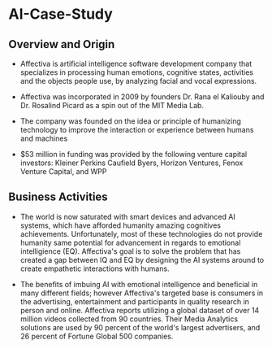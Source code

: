# AI-Case-Study

## Overview and Origin

* Affectiva is artificial intelligence software development company that specializes in processing human emotions, cognitive states, activities and the objects people use, by analyzing facial and vocal expressions.
  
* Affectiva was incorporated in 2009 by founders Dr. Rana el Kaliouby and Dr. Rosalind Picard as a spin out of the MIT Media Lab.

* The company was founded on the idea or principle of humanizing technology to improve the interaction or experience between humans and machines 

* $53 million in funding was provided by the following venture capital investors: Kleiner Perkins Caufield Byers, Horizon Ventures, Fenox Venture Capital, and WPP

## Business Activities

* The world is now saturated with smart devices and advanced AI systems, which have afforded humanity amazing cognitives achievements. Unfortunately, most of these technologies do not provide humanity same potential for advancement in regards to emotional intelligience (EQ). Affectiva's goal is to solve the problem that has created a gap between IQ and EQ by designing the AI systems around to create empathetic interactions with humans.

* The benefits of imbuing AI with emotional intelligence and beneficial in many different fields; however Affectiva's targeted base is consumers in the advertising, entertainment and participants in quality research in person and online. Affectiva reports utilizing a global dataset of over 14 million videos collected from 90 countries. Their Media Analytics solutions are used by 90 percent of the world's largest advertisers, and 26 percent of Fortune Global 500 companies.
